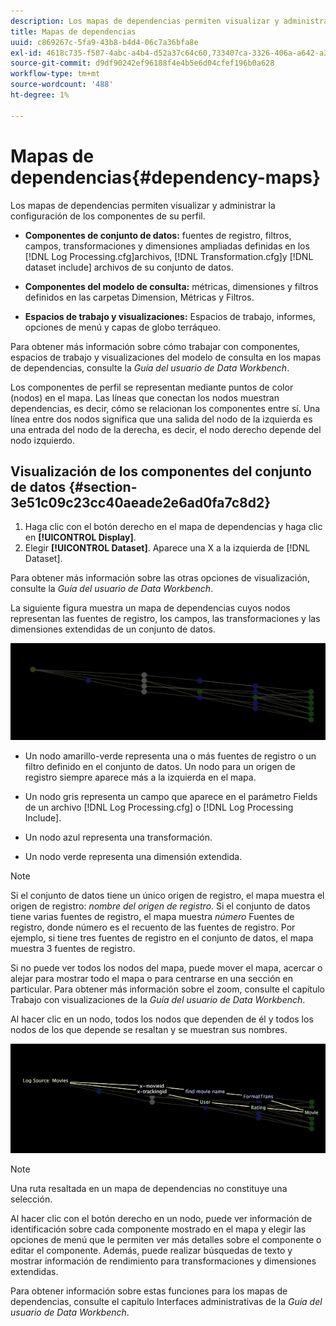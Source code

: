 ```yaml
---
description: Los mapas de dependencias permiten visualizar y administrar la configuración de los componentes de su perfil.
title: Mapas de dependencias
uuid: c869267c-5fa9-43b8-b4d4-06c7a36bfa8e
exl-id: 4618c735-f507-4abc-a4b4-d52a37c64c60,733407ca-3326-406a-a642-a3ea3d3f6b8b
source-git-commit: d9df90242ef96188f4e4b5e6d04cfef196b0a628
workflow-type: tm+mt
source-wordcount: '488'
ht-degree: 1%

---
```


# Mapas de dependencias{#dependency-maps}

Los mapas de dependencias permiten visualizar y administrar la configuración de los componentes de su perfil.

* **Componentes de conjunto de datos:** fuentes de registro, filtros, campos, transformaciones y dimensiones ampliadas definidas en los  [!DNL Log Processing.cfg]archivos,  [!DNL Transformation.cfg]y  [!DNL dataset include] archivos de su conjunto de datos.

* **Componentes del modelo de consulta:** métricas, dimensiones y filtros definidos en las carpetas Dimension, Métricas y Filtros.
* **Espacios de trabajo y visualizaciones:** Espacios de trabajo, informes, opciones de menú y capas de globo terráqueo.

Para obtener más información sobre cómo trabajar con componentes, espacios de trabajo y visualizaciones del modelo de consulta en los mapas de dependencias, consulte la *Guía del usuario de Data Workbench*.

Los componentes de perfil se representan mediante puntos de color (nodos) en el mapa. Las líneas que conectan los nodos muestran dependencias, es decir, cómo se relacionan los componentes entre sí. Una línea entre dos nodos significa que una salida del nodo de la izquierda es una entrada del nodo de la derecha, es decir, el nodo derecho depende del nodo izquierdo.

## Visualización de los componentes del conjunto de datos {#section-3e51c09c23cc40aeade2e6ad0fa7c8d2}

1. Haga clic con el botón derecho en el mapa de dependencias y haga clic en **[!UICONTROL Display]**.
1. Elegir **[!UICONTROL Dataset]**. Aparece una X a la izquierda de [!DNL Dataset].

Para obtener más información sobre las otras opciones de visualización, consulte la *Guía del usuario de Data Workbench*.

La siguiente figura muestra un mapa de dependencias cuyos nodos representan las fuentes de registro, los campos, las transformaciones y las dimensiones extendidas de un conjunto de datos.

![](assets/vis_DependencyMap.png)

* Un nodo amarillo-verde representa una o más fuentes de registro o un filtro definido en el conjunto de datos. Un nodo para un origen de registro siempre aparece más a la izquierda en el mapa.
* Un nodo gris representa un campo que aparece en el parámetro Fields de un archivo [!DNL Log Processing.cfg] o [!DNL Log Processing Include].

* Un nodo azul representa una transformación.
* Un nodo verde representa una dimensión extendida.

>[!NOTE]
>
>Si el conjunto de datos tiene un único origen de registro, el mapa muestra el origen de registro: *nombre del origen de registro*. Si el conjunto de datos tiene varias fuentes de registro, el mapa muestra *número* Fuentes de registro, donde número es el recuento de las fuentes de registro. Por ejemplo, si tiene tres fuentes de registro en el conjunto de datos, el mapa muestra 3 fuentes de registro.

Si no puede ver todos los nodos del mapa, puede mover el mapa, acercar o alejar para mostrar todo el mapa o para centrarse en una sección en particular. Para obtener más información sobre el zoom, consulte el capítulo Trabajo con visualizaciones de la *Guía del usuario de Data Workbench*.

Al hacer clic en un nodo, todos los nodos que dependen de él y todos los nodos de los que depende se resaltan y se muestran sus nombres.

![](assets/vis_DependencyMap_HighlightedPath.png)

>[!NOTE]
>
>Una ruta resaltada en un mapa de dependencias no constituye una selección.

Al hacer clic con el botón derecho en un nodo, puede ver información de identificación sobre cada componente mostrado en el mapa y elegir las opciones de menú que le permiten ver más detalles sobre el componente o editar el componente. Además, puede realizar búsquedas de texto y mostrar información de rendimiento para transformaciones y dimensiones extendidas.

Para obtener información sobre estas funciones para los mapas de dependencias, consulte el capítulo Interfaces administrativas de la *Guía del usuario de Data Workbench*.
